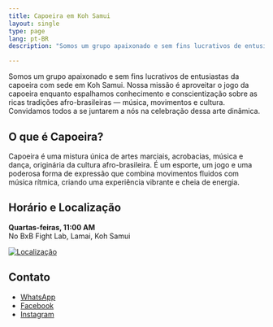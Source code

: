 ```yaml
---
title: Capoeira em Koh Samui
layout: single
type: page
lang: pt-BR
description: "Somos um grupo apaixonado e sem fins lucrativos de entusiastas da capoeira com sede em Koh Samui. Nossa missão é aproveitar o jogo da capoeira enquanto espalhamos conhecimento e conscientização sobre as ricas tradições afro-brasileiras — música, movimentos e cultura. Convidamos todos a se juntarem a nós na celebração dessa arte dinâmica."

---
```


Somos um grupo apaixonado e sem fins lucrativos de entusiastas da capoeira com sede em Koh Samui. Nossa missão é aproveitar o jogo da capoeira enquanto espalhamos conhecimento e conscientização sobre as ricas tradições afro-brasileiras — música, movimentos e cultura. Convidamos todos a se juntarem a nós na celebração dessa arte dinâmica.

## O que é Capoeira?
Capoeira é uma mistura única de artes marciais, acrobacias, música e dança, originária da cultura afro-brasileira. É um esporte, um jogo e uma poderosa forma de expressão que combina movimentos fluidos com música rítmica, criando uma experiência vibrante e cheia de energia.

## Horário e Localização
**Quartas-feiras, 11:00 AM**  
No BxB Fight Lab, Lamai, Koh Samui

[![Localização](/images/map-bxb.jpg)](https://maps.app.goo.gl/e8WMttX7tELWdksT7)
<!-- **Quartas-feiras, 10:00 AM**  
No Mirante Hua Thanon, Koh Samui

[![Localização](/images/map.png)](https://maps.app.goo.gl/cRNyjDFFbD591e5z8) -->

## Contato
- [WhatsApp](https://wa.link/cmotjh)
- [Facebook](https://facebook.com/capoeirasamui)
- [Instagram](https://instagram.com/capoeirasamui)
